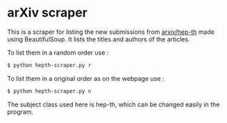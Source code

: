 # arXiv scraper

This is a scraper for listing the new submissions from [arxiv/hep-th](https://arxiv.org/list/hep-th/new) made using BeautifulSoup. It lists the titles and authors of the articles.

To list them in a random order use :
```sh
$ python hepth-scraper.py r
```
To list them in a original order as on the webpage use :
```sh
$ python hepth-scraper.py n
```

The subject class used here is hep-th, which can be changed easily in the program. 

